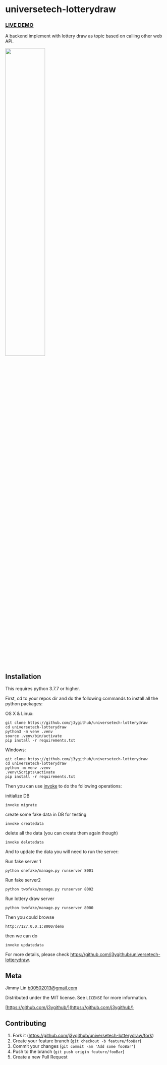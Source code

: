 # universetech-lotterydraw

<h3><a href="http://35.234.20.231:8000/demo/">LIVE DEMO</a></h3>

A backend implement with lottery draw as topic based on calling other web API.

<p float="left">
  <img src="https://github.com/j3ygithub/universetech-lotterydraw/blob/master/docs/images/sc1.jpg" width="50%">
</p>

## Installation

This requires python 3.7.7 or higher.

First, cd to your repos dir and do the following commands to install all the python packages:

OS X & Linux:

```
git clone https://github.com/j3ygithub/universetech-lotterydraw
cd universetech-lotterydraw
python3 -m venv .venv
source .venv/bin/activate
pip install -r requirements.txt
```

Windows:

```
git clone https://github.com/j3ygithub/universetech-lotterydraw
cd universetech-lotterydraw
python -m venv .venv
.venv\Scripts\activate
pip install -r requirements.txt
```

Then you can use <a href='https://github.com/pyinvoke/invoke'>invoke</a> to do the following operations:

initialize DB
```
invoke migrate
```

create some fake data in DB for testing
```
invoke createdata
```

delete all the data (you can create them again though)
```
invoke deletedata
```

And to update the data you will need to run the server:

Run fake server 1
```
python onefake/manage.py runserver 8001
```

Run fake server2
```
python twofake/manage.py runserver 8002
```

Run lottery draw server
```
python twofake/manage.py runserver 8000
```

Then you could browse
```
http://127.0.0.1:8000/demo
```


then we can do
```
invoke updatedata
```

For more details, please check https://github.com/j3ygithub/universetech-lotterydraw.


## Meta

Jimmy Lin <b00502013@gmail.com>

Distributed under the MIT license. See ``LICENSE`` for more information.

[https://github.com/j3ygithub/](https://github.com/j3ygithub/)

## Contributing

1. Fork it (<https://github.com/j3ygithub/universetech-lotterydraw/fork>)
2. Create your feature branch (`git checkout -b feature/fooBar`)
3. Commit your changes (`git commit -am 'Add some fooBar'`)
4. Push to the branch (`git push origin feature/fooBar`)
5. Create a new Pull Request
